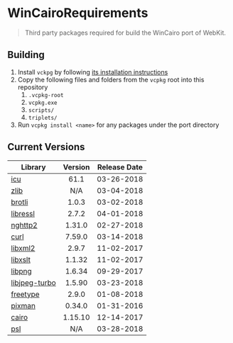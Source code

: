 # WinCairoRequirements
> Third party packages required for build the WinCairo port of WebKit. 

## Building

1. Install `vckpg` by following [its installation instructions](https://github.com/Microsoft/vcpkg)
2. Copy the following files and folders from the `vcpkg` root into this repository
    1. `.vcpkg-root`
    2. `vcpkg.exe`
    2. `scripts/`
    3. `triplets/`
3. Run `vcpkg install <name>` for any packages under the port directory


## Current Versions

| Library | Version | Release Date |
|---|:---:|:---:|
| [icu](http://site.icu-project.org) | 61.1 | 03-26-2018 |
| [zlib](https://github.com/Dead2/zlib-ng) | N/A | 03-04-2018 |
| [brotli](https://github.com/google/brotli) | 1.0.3 | 03-02-2018 |
| [libressl](https://www.libressl.org) | 2.7.2 | 04-01-2018 |
| [nghttp2](https://nghttp2.org) | 1.31.0 | 02-27-2018 |
| [curl](https://curl.haxx.se) | 7.59.0 | 03-14-2018 |
| [libxml2](http://xmlsoft.org/) | 2.9.7 | 11-02-2017 |
| [libxslt](http://xmlsoft.org/libxslt/) | 1.1.32 | 11-02-2017 |
| [libpng](http://www.libpng.org/pub/png/libpng.html) | 1.6.34 | 09-29-2017 |
| [libjpeg-turbo](http://libjpeg-turbo.virtualgl.org) | 1.5.90 | 03-23-2018 |
| [freetype](https://www.freetype.org) | 2.9.0 | 01-08-2018 |
| [pixman](http://www.pixman.org) | 0.34.0 | 01-31-2016 |
| [cairo](https://www.cairographics.org) | 1.15.10 | 12-14-2017 |
| [psl](https://publicsuffix.org/) | N/A | 03-28-2018 |

